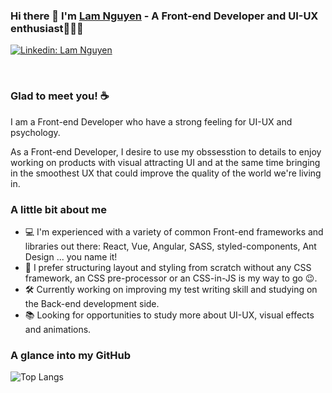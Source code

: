 ### Hi there 👋 I'm [Lam Nguyen](https://lamoort.github.io/) - A Front-end Developer and UI-UX enthusiast👨🏻‍💻

[![Linkedin: Lam Nguyen](https://img.shields.io/badge/-@lamnguyen-0077B5?style=flat-square&labelColor=0077B5&logo=linkedin&link=https://www.linkedin.com/in/lam-nguyenchanh/)](https://www.linkedin.com/in/lam-nguyenchanh/)

<br>

### Glad to meet you! ☕️
I am a Front-end Developer who have a strong feeling for UI-UX and psychology. 

As a Front-end Developer, I desire to use my obssesstion to details to enjoy working on products with visual attracting UI and at the same time bringing in the smoothest UX that could improve the quality of the world we're living in.

### A little bit about me
- 💻  I'm experienced with a variety of common Front-end frameworks and libraries out there: React, Vue, Angular, SASS, styled-components, Ant Design ... you name it!
- 🎨  I prefer structuring layout and styling from scratch without any CSS framework, an CSS pre-processor or an CSS-in-JS is my way to go 😉.
- 🛠  Currently working on improving my test writing skill and studying on the Back-end development side.
- 📚  Looking for opportunities to study more about UI-UX, visual effects and animations. 

 
### A glance into my GitHub
![Top Langs](https://github-readme-stats.vercel.app/api/top-langs/?username=lamoort&layout=compact&theme=dark&hide_border=true)
